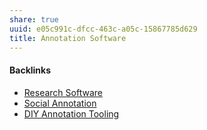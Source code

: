 ```yaml
---
share: true
uuid: e05c991c-dfcc-463c-a05c-15867785d629
title: Annotation Software
---
```

#### Backlinks

* [Research Software](/c938becf-734b-4f55-b075-28fa6a24bea5)
* [Social Annotation](/644dd14f-7a90-472a-9475-1596ce8cb4de)
* [DIY Annotation Tooling](/6cd3ff9d-b7f2-4292-a631-c07b7a9f5920)